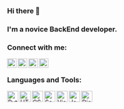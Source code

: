 ### Hi there 👋

### I'm a novice BackEnd developer.

### Connect with me:
[<img align="left" alt="Roman Balandin | LinkedIn" width="22px" src="https://img.icons8.com/color/100/000000/linkedin-2--v2.svg" />][linkedin]
[<img align="left" alt="Roman Balandin | Instagram" width="22px" src="https://img.icons8.com/color/100/000000/instagram-new--v2.svg" />][instagram]
[<img align="left" alt="Roman Balandin | VK" width="22px" src="https://img.icons8.com/color/100/000000/vk-com.svg" />][vk]
[<img align="left" alt="Roman Balandin | Telegram" width="22px" src="https://img.icons8.com/color/100/000000/telegram-app--v2.svg" />][telegram]

<br />

### Languages and Tools:

<img align="left" alt="Python" width="26px" src="https://img.icons8.com/color/100/000000/python--v2.svg" />
<img align="left" alt="HTML5" width="26px" src="https://img.icons8.com/color/100/000000/html-5--v1.svg" />
<img align="left" alt="CSS3" width="26px" src="https://img.icons8.com/color/100/000000/css3.svg" />
<img align="left" alt="Sass" width="26px" src="https://img.icons8.com/color/100/000000/sass.svg" />
<img align="left" alt="Visual Studio Code" width="26px" src="https://img.icons8.com/color/100/000000/visual-studio-code-2019.svg" />
<img align="left" alt="JavaScript" width="26px" src="https://img.icons8.com/color/100/000000/javascript--v2.svg" />
<img align="left" alt="Django" width="26px" src="https://img.icons8.com/color/48/000000/django.svg" />




[linkedin]: https://www.linkedin.com/in/naithy/
[instagram]: https://www.instagram.com/na1thy/
[vk]: https://vk.com/naithy
[telegram]: https://t.me/naithy



